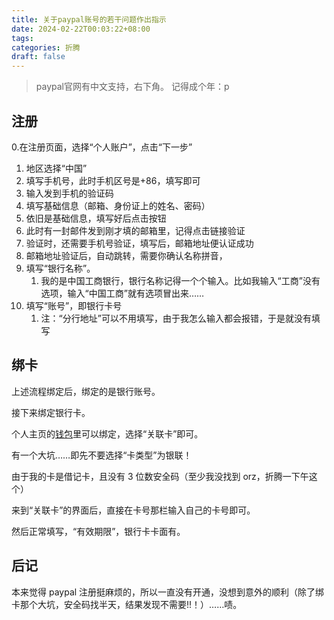 ```yaml
---
title: 关于paypal账号的若干问题作出指示
date: 2024-02-22T00:03:22+08:00
tags: 
categories: 折腾
draft: false
---
```

> paypal官网有中文支持，右下角。
> 记得成个年：p

## 注册
0.在注册页面，选择“个人账户”，点击“下一步”

1. 地区选择“中国”
2. 填写手机号，此时手机区号是+86，填写即可
3. 输入发到手机的验证码
4. 填写基础信息（邮箱、身份证上的姓名、密码）
5. 依旧是基础信息，填写好后点击按钮
6. 此时有一封邮件发到刚才填的邮箱里，记得点击链接验证
7. 验证时，还需要手机号验证，填写后，邮箱地址便认证成功
8. 邮箱地址验证后，自动跳转，需要你确认名称拼音，
9. 填写“银行名称”。
	1. 我的是中国工商银行，银行名称记得一个个输入。比如我输入“工商”没有选项，输入“中国工商”就有选项冒出来……
10. 填写“账号”，即银行卡号
	1. 注：“分行地址”可以不用填写，由于我怎么输入都会报错，于是就没有填写

## 绑卡

上述流程绑定后，绑定的是银行账号。

接下来绑定银行卡。

个人主页的[钱包](https://www.paypal.com/myaccount/money/)里可以绑定，选择“关联卡”即可。

有一个大坑……即先不要选择“卡类型”为银联！

由于我的卡是借记卡，且没有 3 位数安全码（至少我没找到 orz，折腾一下午这个）

来到“关联卡”的界面后，直接在卡号那栏输入自己的卡号即可。

然后正常填写，“有效期限”，银行卡卡面有。

## 后记

本来觉得 paypal 注册挺麻烦的，所以一直没有开通，没想到意外的顺利（除了绑卡那个大坑，安全码找半天，结果发现不需要!!！）……啧。

